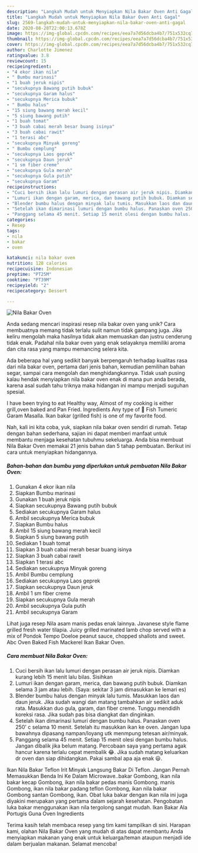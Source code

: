 ```yaml
---
description: "Langkah Mudah untuk Menyiapkan Nila Bakar Oven Anti Gagal"
title: "Langkah Mudah untuk Menyiapkan Nila Bakar Oven Anti Gagal"
slug: 2569-langkah-mudah-untuk-menyiapkan-nila-bakar-oven-anti-gagal
date: 2020-08-28T22:00:13.678Z
image: https://img-global.cpcdn.com/recipes/eea7a7d56dcba4b7/751x532cq70/nila-bakar-oven-foto-resep-utama.jpg
thumbnail: https://img-global.cpcdn.com/recipes/eea7a7d56dcba4b7/751x532cq70/nila-bakar-oven-foto-resep-utama.jpg
cover: https://img-global.cpcdn.com/recipes/eea7a7d56dcba4b7/751x532cq70/nila-bakar-oven-foto-resep-utama.jpg
author: Charlotte Jimenez
ratingvalue: 3.8
reviewcount: 15
recipeingredient:
- "4 ekor ikan nila"
- " Bumbu marinasi"
- "1 buah jeruk nipis"
- "secukupnya Bawang putih bubuk"
- "secukupnya Garam halus"
- "secukupnya Merica bubuk"
- " Bumbu halus"
- "15 siung bawang merah kecil"
- "5 siung bawang putih"
- "1 buah tomat"
- "3 buah cabai merah besar buang isinya"
- "3 buah cabai rawit"
- "1 terasi abc"
- "secukupnya Minyak goreng"
- " Bumbu cemplung"
- "secukupnya Laos geprek"
- "secukupnya Daun jeruk"
- "1 sm fiber creme"
- "secukupnya Gula merah"
- "secukupnya Gula putih"
- "secukupnya Garam"
recipeinstructions:
- "Cuci bersih ikan lalu lumuri dengan perasan air jeruk nipis. Diamkan kurang lebih 15 menit lalu bilas. Sisihkan"
- "Lumuri ikan dengan garam, merica, dan bawang putih bubuk. Diamkan selama 3 jam atau lebih. (Saya: sekitar 3 jam dimasukkan ke lemari es)"
- "Blender bumbu halus dengan minyak lalu tumis. Masukkan laos dan daun jeruk. Jika sudah wangi dan matang tambahkan air sedikit aduk rata. Masukkan duo gula, garam, dan fiber creme. Tunggu mendidih koreksi rasa. Jika sudah pas bisa diangkat dan dinginkan."
- "Setelah ikan dimarinasi lumuri dengan bumbu halus. Panaskan oven 250&#39; c selama 10 menit. Setelah itu masukkan ikan ke oven. Jangan lupa bawahnya dipasang nampan/loyang utk menmpung tetesan air/minyak."
- "Panggang selama 45 menit. Setiap 15 menit olesi dengan bumbu halus. Jangan dibalik jika belum matang. Percobaan saya yang pertama agak hancur karena terlalu cepat membalik 😂. Jika sudah matang keluarkan dr oven dan siap dihidangkan. Pakai sambal apa aja enak 😃."
categories:
- Resep
tags:
- nila
- bakar
- oven

katakunci: nila bakar oven 
nutrition: 128 calories
recipecuisine: Indonesian
preptime: "PT25M"
cooktime: "PT39M"
recipeyield: "2"
recipecategory: Dessert

---
```



![Nila Bakar Oven](https://img-global.cpcdn.com/recipes/eea7a7d56dcba4b7/751x532cq70/nila-bakar-oven-foto-resep-utama.jpg)

Anda sedang mencari inspirasi resep nila bakar oven yang unik? Cara membuatnya memang tidak terlalu sulit namun tidak gampang juga. Jika keliru mengolah maka hasilnya tidak akan memuaskan dan justru cenderung tidak enak. Padahal nila bakar oven yang enak selayaknya memiliki aroma dan cita rasa yang mampu memancing selera kita.

Ada beberapa hal yang sedikit banyak berpengaruh terhadap kualitas rasa dari nila bakar oven, pertama dari jenis bahan, kemudian pemilihan bahan segar, sampai cara mengolah dan menghidangkannya. Tidak usah pusing kalau hendak menyiapkan nila bakar oven enak di mana pun anda berada, karena asal sudah tahu triknya maka hidangan ini mampu menjadi suguhan spesial.

I have been trying to eat Healthy way, Almost of my cooking is either grill,oven baked and Pan Fried. Ingredients Any type of 🐠 Fish Tumeric Garam Masalla. Ikan bakar (grilled fish) is one of my favorite food.


Nah, kali ini kita coba, yuk, siapkan nila bakar oven sendiri di rumah. Tetap dengan bahan sederhana, sajian ini dapat memberi manfaat untuk membantu menjaga kesehatan tubuhmu sekeluarga. Anda bisa membuat Nila Bakar Oven memakai 21 jenis bahan dan 5 tahap pembuatan. Berikut ini cara untuk menyiapkan hidangannya.

<!--inarticleads1-->

##### Bahan-bahan dan bumbu yang diperlukan untuk pembuatan Nila Bakar Oven:

1. Gunakan 4 ekor ikan nila
1. Siapkan  Bumbu marinasi
1. Gunakan 1 buah jeruk nipis
1. Siapkan secukupnya Bawang putih bubuk
1. Sediakan secukupnya Garam halus
1. Ambil secukupnya Merica bubuk
1. Siapkan  Bumbu halus
1. Ambil 15 siung bawang merah kecil
1. Siapkan 5 siung bawang putih
1. Sediakan 1 buah tomat
1. Siapkan 3 buah cabai merah besar buang isinya
1. Siapkan 3 buah cabai rawit
1. Siapkan 1 terasi abc
1. Sediakan secukupnya Minyak goreng
1. Ambil  Bumbu cemplung
1. Sediakan secukupnya Laos geprek
1. Siapkan secukupnya Daun jeruk
1. Ambil 1 sm fiber creme
1. Siapkan secukupnya Gula merah
1. Ambil secukupnya Gula putih
1. Ambil secukupnya Garam


Lihat juga resep Nila asam manis pedas enak lainnya. Javanese style flame grilled fresh water tilapia. Juicy grilled marinated lamb chop served with a mix of Pondok Tempo Doeloe peanut sauce, chopped shallots and sweet. Abc Oven Baked Fish Mackerel Ikan Bakar Oven. 

<!--inarticleads2-->

##### Cara membuat Nila Bakar Oven:

1. Cuci bersih ikan lalu lumuri dengan perasan air jeruk nipis. Diamkan kurang lebih 15 menit lalu bilas. Sisihkan
1. Lumuri ikan dengan garam, merica, dan bawang putih bubuk. Diamkan selama 3 jam atau lebih. (Saya: sekitar 3 jam dimasukkan ke lemari es)
1. Blender bumbu halus dengan minyak lalu tumis. Masukkan laos dan daun jeruk. Jika sudah wangi dan matang tambahkan air sedikit aduk rata. Masukkan duo gula, garam, dan fiber creme. Tunggu mendidih koreksi rasa. Jika sudah pas bisa diangkat dan dinginkan.
1. Setelah ikan dimarinasi lumuri dengan bumbu halus. Panaskan oven 250&#39; c selama 10 menit. Setelah itu masukkan ikan ke oven. Jangan lupa bawahnya dipasang nampan/loyang utk menmpung tetesan air/minyak.
1. Panggang selama 45 menit. Setiap 15 menit olesi dengan bumbu halus. Jangan dibalik jika belum matang. Percobaan saya yang pertama agak hancur karena terlalu cepat membalik 😂. Jika sudah matang keluarkan dr oven dan siap dihidangkan. Pakai sambal apa aja enak 😃.


Ikan Nila Bakar Teflon Irit Minyak Langsung Bakar Di Teflon. Jangan Pernah Memasukkan Benda Ini Ke Dalam Microwave..bakar Gombong, ikan nila bakar kecap Gombong, ikan nila bakar pedas manis Gombong. manis Gombong, ikan nila bakar padang teflon Gombong, ikan nila bakar Gombong santan Gombong, ikan. Obat luka bakar dengan ikan nila ini juga diyakini merupakan yang pertama dalam sejarah kesehatan. Pengobatan luka bakar menggunakan ikan nila tergolong sangat mudah. Ikan Bakar Ala Portugis Guna Oven Ingredients 

Terima kasih telah membaca resep yang tim kami tampilkan di sini. Harapan kami, olahan Nila Bakar Oven yang mudah di atas dapat membantu Anda menyiapkan makanan yang enak untuk keluarga/teman ataupun menjadi ide dalam berjualan makanan. Selamat mencoba!
